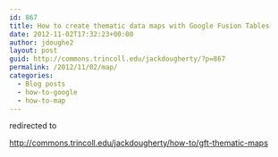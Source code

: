 ```yaml
---
id: 867
title: How to create thematic data maps with Google Fusion Tables
date: 2012-11-02T17:32:23+00:00
author: jdoughe2
layout: post
guid: http://commons.trincoll.edu/jackdougherty/?p=867
permalink: /2012/11/02/map/
categories:
  - Blog posts
  - how-to-google
  - how-to-map
---
```

redirected to

<http://commons.trincoll.edu/jackdougherty/how-to/gft-thematic-maps>